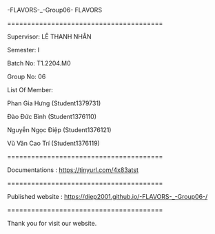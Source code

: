 -FLAVORS-_-Group06-
FLAVORS

=======================================

Supervisor: LÊ THANH NHÂN

Semester: I

Batch No: T1.2204.M0

Group No: 06

List Of Member:

Phan Gia Hưng (Student1379731)

Đào Đức Bình (Student1376110)

Nguyễn Ngọc Điệp (Student1376121)

Vũ Văn Cao Trí (Student1376119)

=======================================

Documentations : https://tinyurl.com/4x83atst

=======================================

Published website : https://diep2001.github.io/-FLAVORS-_-Group06-/

=======================================

Thank you for visit our website.
